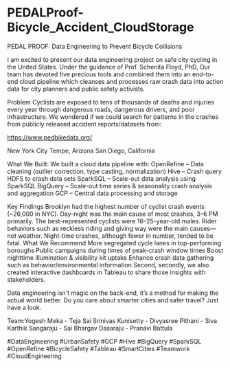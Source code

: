 # PEDALProof-Bicycle_Accident_CloudStorage

PEDAL PROOF: Data Engineering to Prevent Bicycle Collisions

I am excited to present our data engineering project on safe city cycling in the United States.
Under the guidance of Prof. Schenita Floyd, PhD, Our team has devoted five precious tools and combined them into an end-to-end cloud pipeline which cleanses and processes raw crash data into action data for city planners and public safety activists.

Problem
Cyclists are exposed to tens of thousands of deaths and injuries every year through dangerous roads, dangerous drivers, and poor infrastructure. We wondered if we could search for patterns in the crashes from publicly released accident reports/datasets from:

https://www.pedbikedata.org/

New York City
Tempe, Arizona
San Diego, California

What We Built:
We built a cloud data pipeline with:
OpenRefine – Data cleaning (outlier correction, type casting, normalization)
Hive – Crash query HDFS to crash data sets
SparkSQL – Scale-out data analysis using SparkSQL
BigQuery – Scale-out time series & seasonality crash analysis and aggregation
GCP – Central data processing and storage

Key Findings
Brooklyn had the highest number of cyclist crash events (~26,000 in NYC).
Day-night was the main cause of most crashes, 3–6 PM primarily.
The best-represented cyclists were 16–25-year-old males.
Rider behaviors such as reckless riding and giving way were the main causes—not weather.
Night-time crashes, although fewer in number, tended to be fatal.
What We Recommend
More segregated cycle lanes in top-performing boroughs
Public campaigns during times of peak-crash window times
Boost nighttime illumination & visibility kit uptake
Enhance crash data gathering such as behavior/environmental information
Second, secondly, we also created interactive dashboards in Tableau to share those insights with stakeholders.

Data engineering isn't magic on the back-end, it’s a method for making the actual world better. Do you care about smarter cities and safer travel? Just have a look.

Team:Yogesh Meka - Teja Sai Srinivas Kunisetty - Divyasree Pithani - Siva Karthik Sangaraju - Sai Bhargav Dasaraju - Pranavi Battula

#DataEngineering #UrbanSafety #GCP #Hive #BigQuery #SparkSQL #OpenRefine #BicycleSafety #Tableau #SmartCities #Teamwork #CloudEngineering
